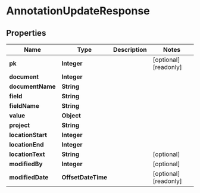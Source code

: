 

# AnnotationUpdateResponse


## Properties

Name | Type | Description | Notes
------------ | ------------- | ------------- | -------------
**pk** | **Integer** |  |  [optional] [readonly]
**document** | **Integer** |  | 
**documentName** | **String** |  | 
**field** | **String** |  | 
**fieldName** | **String** |  | 
**value** | **Object** |  | 
**project** | **String** |  | 
**locationStart** | **Integer** |  | 
**locationEnd** | **Integer** |  | 
**locationText** | **String** |  |  [optional]
**modifiedBy** | **Integer** |  |  [optional]
**modifiedDate** | **OffsetDateTime** |  |  [optional] [readonly]



